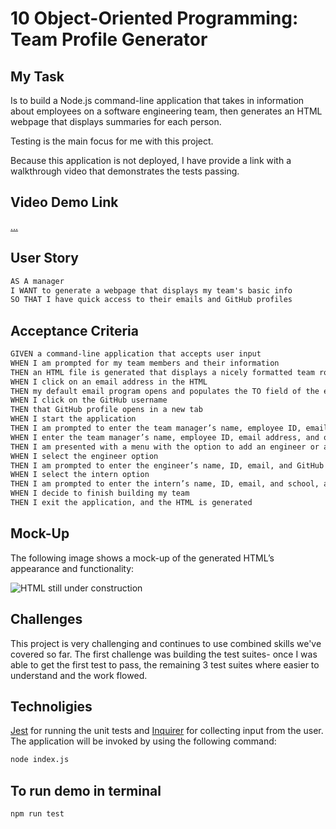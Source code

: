 # 10 Object-Oriented Programming: Team Profile Generator

## My Task

Is to build a Node.js command-line application that takes in information about employees on a software engineering team, then generates an HTML webpage that displays summaries for each person. 

Testing is the main focus for me with this project.


Because this application is not deployed, I have provide a link with a walkthrough video that demonstrates the tests passing.
## Video Demo Link
[...](...)

## User Story

```md
AS A manager
I WANT to generate a webpage that displays my team's basic info
SO THAT I have quick access to their emails and GitHub profiles
```

## Acceptance Criteria

```md
GIVEN a command-line application that accepts user input
WHEN I am prompted for my team members and their information
THEN an HTML file is generated that displays a nicely formatted team roster based on user input
WHEN I click on an email address in the HTML
THEN my default email program opens and populates the TO field of the email with the address
WHEN I click on the GitHub username
THEN that GitHub profile opens in a new tab
WHEN I start the application
THEN I am prompted to enter the team manager’s name, employee ID, email address, and office number
WHEN I enter the team manager’s name, employee ID, email address, and office number
THEN I am presented with a menu with the option to add an engineer or an intern or to finish building my team
WHEN I select the engineer option
THEN I am prompted to enter the engineer’s name, ID, email, and GitHub username, and I am taken back to the menu
WHEN I select the intern option
THEN I am prompted to enter the intern’s name, ID, email, and school, and I am taken back to the menu
WHEN I decide to finish building my team
THEN I exit the application, and the HTML is generated
```

## Mock-Up

The following image shows a mock-up of the generated HTML’s appearance and functionality:

![HTML still under construction](...)

## Challenges

This project is very challenging and continues to use combined skills we've covered so far. 
The first challenge was building the test suites- once I was able to get the first test to pass, the remaining 3 test suites where easier to understand and the work flowed.


## Technoligies
[Jest](https://www.npmjs.com/package/jest) for running the unit tests and 
[Inquirer](https://www.npmjs.com/package/inquirer) for collecting input from the user. 
The application will be invoked by using the following command:

```bash
node index.js
```

## To run demo in terminal
```md 
npm run test
```
